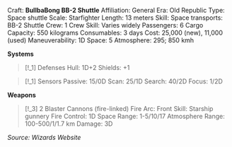 Craft: **BullbaBong BB-2 Shuttle**
Affiliation: General
Era: Old Republic
Type: Space shuttle
Scale: Starfighter
Length: 13 meters
Skill: Space transports: BB-2 Shuttle
Crew: 1
Crew Skill: Varies widely
Passengers: 6
Cargo Capacity: 550 kilograms
Consumables: 3 days
Cost: 25,000 (new), 11,000 (used)
Maneuverability: 1D
Space: 5
Atmosphere: 295; 850 kmh

**Systems**
> [!_1] Defenses
> Hull: 1D+2
> Shields: +1

> [!_1] Sensors
> Passive: 15/0D
> Scan: 25/1D
> Search: 40/2D
> Focus: 1/2D

**Weapons**
> [!_3] 2 Blaster Cannons (fire-linked)
> Fire Arc: Front
> Skill: Starship gunnery
> Fire Control: 1D
> Space Range: 1-5/10/17
> Atmosphere Range: 100-500/1/1.7 km
> Damage: 3D



*Source: Wizards Website*